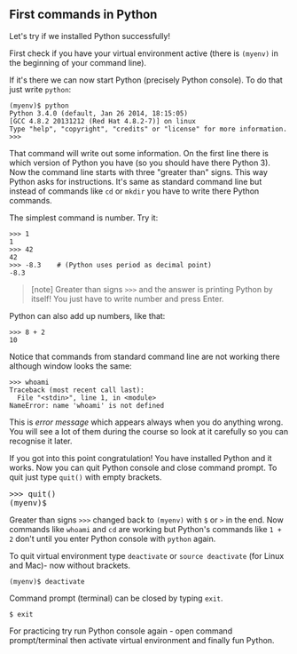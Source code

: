 ## First commands in Python

Let's try if we installed Python successfully!

First check if you have your virtual environment active (there is `(myenv)`
in the beginning of your command line).

If it's there we can now start Python (precisely Python console).
To do that just write `python`:


``` plain
(myenv)$ python
Python 3.4.0 (default, Jan 26 2014, 18:15:05)
[GCC 4.8.2 20131212 (Red Hat 4.8.2-7)] on linux
Type "help", "copyright", "credits" or "license" for more information.
>>>
```

That command will write out some information.
On the first line there is which version of Python you have (so 
you should have there Python 3).
Now the command line starts with three "greater than" signs.
This way Python asks for instructions.
It's same as standard command line but instead of commands
like `cd` or `mkdir` you have to write there Python commands.

The simplest command is number. Try it:

```pycon
>>> 1
1
>>> 42
42
>>> -8.3    # (Python uses period as decimal point)
-8.3
```

> [note]
> Greater than signs `>>>` and the answer is printing Python by itself!
> You just have to write number and press Enter.

Python can also add up numbers, like that:

```pycon
>>> 8 + 2
10
```

Notice that commands from standard command line are not working there
although window looks the same:

```pycon
>>> whoami
Traceback (most recent call last):
  File "<stdin>", line 1, in <module>
NameError: name 'whoami' is not defined
```

This is *error message* which appears always when you
do anything wrong.
You will see a lot of them during the course
so look at it carefully so you can recognise it later.

If you got into this point congratulation!
You have installed Python and it works.
Now you can quit Python console and close command prompt.
To quit just type `quit()` with empty brackets. 


<div class="highlight"><pre>
<span class="gp">&gt;&gt;&gt;</span> quit()
<span class="gp">(myenv)$</span>
</pre></div>

Greater than signs `>>>` changed back to `(myenv)` with `$` or
`>` in the end.
Now commands like `whoami` and `cd` are working but Python's
commands like `1 + 2` don't until you enter Python console with 
`python` again.

To quit virtual environment type `deactivate` or `source deactivate` (for Linux and Mac)-
now without brackets.

```console
(myenv)$ deactivate
```

Command prompt (terminal) can be closed by typing `exit`.

```console
$ exit
```

For practicing try run Python console again - open command prompt/terminal
then activate virtual environment and finally fun Python.

